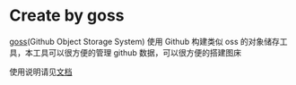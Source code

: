 # Create by goss

[goss](https://github.com/wxnacy/goss)(Github Object Storage System) 使用 Github 构建类似 oss 的对象储存工具，本工具可以很方便的管理 github 数据，可以很方便的搭建图床


使用说明请见[文档](https://github.com/wxnacy/goss#%E5%AE%89%E8%A3%85)


